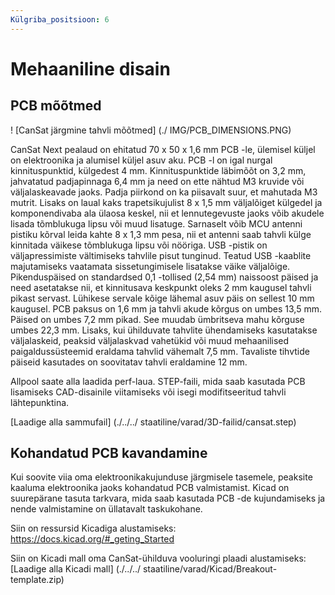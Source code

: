 ```yaml
---
Külgriba_positsioon: 6
---
```


# Mehaaniline disain

## PCB mõõtmed

! [CanSat järgmine tahvli mõõtmed] (./ IMG/PCB_DIMENSIONS.PNG)

CanSat Next pealaud on ehitatud 70 x 50 x 1,6 mm PCB -le, ülemisel küljel on elektroonika ja alumisel küljel asuv aku. PCB -l on igal nurgal kinnituspunktid, külgedest 4 mm. Kinnituspunktide läbimõõt on 3,2 mm, jahvatatud padjapinnaga 6,4 mm ja need on ette nähtud M3 kruvide või väljalaskeavade jaoks. Padja piirkond on ka piisavalt suur, et mahutada M3 mutrit. Lisaks on laual kaks trapetsikujulist 8 x 1,5 mm väljalõiget külgedel ja komponendivaba ala ülaosa keskel, nii et lennutegevuste jaoks võib akudele lisada tõmblukuga lipsu või muud lisatuge. Sarnaselt võib MCU antenni pistiku kõrval leida kahte 8 x 1,3 mm pesa, nii et antenni saab tahvli külge kinnitada väikese tõmblukuga lipsu või nööriga. USB -pistik on väljapressimiste vältimiseks tahvlile pisut tunginud. Teatud USB -kaablite majutamiseks vaatamata sissetungimisele lisatakse väike väljalõige. Pikenduspäised on standardsed 0,1 -tollised (2,54 mm) naissoost päised ja need asetatakse nii, et kinnitusava keskpunkt oleks 2 mm kaugusel tahvli pikast servast. Lühikese servale kõige lähemal asuv päis on sellest 10 mm kaugusel. PCB paksus on 1,6 mm ja tahvli akude kõrgus on umbes 13,5 mm. Päised on umbes 7,2 mm pikad. See muudab ümbritseva mahu kõrguse umbes 22,3 mm. Lisaks, kui ühilduvate tahvlite ühendamiseks kasutatakse väljalaskeid, peaksid väljalaskvad vahetükid või muud mehaanilised paigaldussüsteemid eraldama tahvlid vähemalt 7,5 mm. Tavaliste tihvtide päiseid kasutades on soovitatav tahvli eraldamine 12 mm.

Allpool saate alla laadida perf-laua. STEP-faili, mida saab kasutada PCB lisamiseks CAD-disainile viitamiseks või isegi modifitseeritud tahvli lähtepunktina.

[Laadige alla sammufail] (./../../ staatiline/varad/3D-failid/cansat.step)


## Kohandatud PCB kavandamine

Kui soovite viia oma elektroonikakujunduse järgmisele tasemele, peaksite kaaluma elektroonika jaoks kohandatud PCB valmistamist. Kicad on suurepärane tasuta tarkvara, mida saab kasutada PCB -de kujundamiseks ja nende valmistamine on üllatavalt taskukohane.

Siin on ressursid Kicadiga alustamiseks: https://docs.kicad.org/#_geting_Started

Siin on Kicadi mall oma CanSat-ühilduva vooluringi plaadi alustamiseks: [Laadige alla Kicadi mall] (./../../ staatiline/varad/Kicad/Breakout-template.zip)